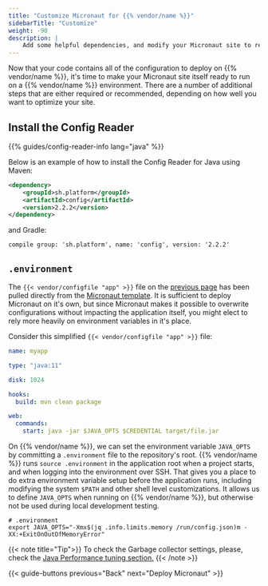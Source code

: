 ```yaml
---
title: "Customize Micronaut for {{% vendor/name %}}"
sidebarTitle: "Customize"
weight: -90
description: |
    Add some helpful dependencies, and modify your Micronaut site to read from a {{% vendor/name %}} environment.
---
```


Now that your code contains all of the configuration to deploy on {{% vendor/name %}}, it's time to make your Micronaut site itself ready to run on a {{% vendor/name %}} environment. There are a number of additional steps that are either required or recommended, depending on how well you want to optimize your site.

## Install the Config Reader

{{% guides/config-reader-info lang="java" %}}

Below is an example of how to install the Config Reader for Java using Maven:

```xml
<dependency>
    <groupId>sh.platform</groupId>
    <artifactId>config</artifactId>
    <version>2.2.2</version>
</dependency>
```

and Gradle:

```txt
compile group: 'sh.platform', name: 'config', version: '2.2.2'
```

## `.environment`

The `{{< vendor/configfile "app" >}}` file on the [previous page](/guides/micronaut/deploy/configure.md#configure-apps-in-platformappyaml) has been pulled directly from the [Micronaut template](https://github.com/platformsh-templates/micronaut/blob/master/.platform.app.yaml). It is sufficient to deploy Micronaut on it's own, but since Micronaut makes it possible to overwrite configurations without impacting the application itself, you might elect to rely more heavily on environment variables in it's place.

Consider this simplified `{{< vendor/configfile "app" >}}` file:

```yaml {configFile="app"}
name: myapp

type: "java:11"

disk: 1024

hooks:
  build: mvn clean package

web:
  commands:
    start: java -jar $JAVA_OPTS $CREDENTIAL target/file.jar
```

On {{% vendor/name %}}, we can set the environment variable `JAVA_OPTS` by committing a `.environment` file to the repository's root. {{% vendor/name %}} runs `source .environment` in the application root when a project starts, and when logging into the environment over SSH.
That gives you a place to do extra environment variable setup before the application runs, including modifying the system `$PATH` and other shell level customizations.
It allows us to define `JAVA_OPTS` when running on {{% vendor/name %}}, but otherwise not be used during local development testing.

```shell
# .environment
export JAVA_OPTS="-Xmx$(jq .info.limits.memory /run/config.json)m -XX:+ExitOnOutOfMemoryError"
```

{{< note title="Tip">}}
To check the Garbage collector settings, please, check the [Java Performance tuning section.](/languages/java/tuning.md)
{{< /note >}}

{{< guide-buttons previous="Back" next="Deploy Micronaut" >}}
